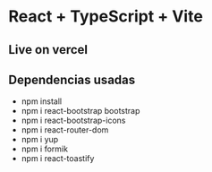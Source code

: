 # React + TypeScript + Vite

## Live on vercel



## Dependencias usadas

- npm install
- npm i react-bootstrap bootstrap
- npm i react-bootstrap-icons
- npm i react-router-dom
- npm i yup
- npm i formik
- npm i react-toastify
